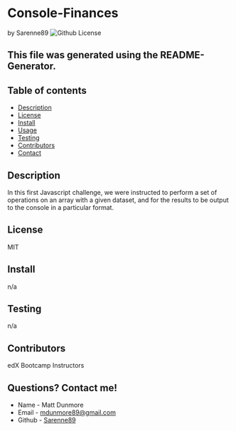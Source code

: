 # Console-Finances
by Sarenne89
![Github License](https://img.shields.io/badge/license-MIT-blue.svg)
## This file was generated using the README-Generator.
## Table of contents
- [Description](#description)
- [License](#License)
- [Install](#install)
- [Usage](#Usage)
- [Testing](#testing)
- [Contributors](#contributors)
- [Contact](#contact)
## Description
In this first Javascript challenge, we were instructed to perform a set of operations on an array with a given dataset, and for the results to be output to the console in a particular format.
## License
MIT
## Install
n/a
## Testing
n/a
## Contributors
edX Bootcamp Instructors
## Questions? Contact me!
- Name - Matt Dunmore
- Email - mdunmore89@gmail.com
- Github - [Sarenne89](https://github.com/Sarenne89)
